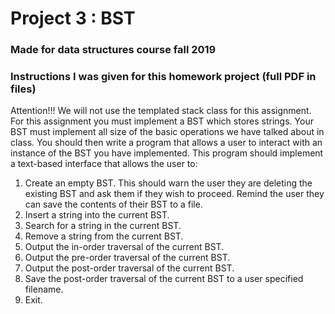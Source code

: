 # Project 3 : BST
### Made for data structures course fall 2019

### Instructions I was given for this homework project (full PDF in files)
Attention!!! We will not use the templated stack class for this assignment.
For this assignment you must implement a BST which stores strings. Your BST must implement all size of
the basic operations we have talked about in class.
You should then write a program that allows a user to interact with an instance of the BST you have
implemented. This program should implement a text-based interface that allows the user to:

1. Create an empty BST. This should warn the user they are deleting the existing BST and ask them
if they wish to proceed. Remind the user they can save the contents of their BST to a file.
2. Insert a string into the current BST.
3. Search for a string in the current BST.
4. Remove a string from the current BST.
5. Output the in-order traversal of the current BST.
6. Output the pre-order traversal of the current BST.
7. Output the post-order traversal of the current BST.
8. Save the post-order traversal of the current BST to a user specified filename.
9. Exit.


